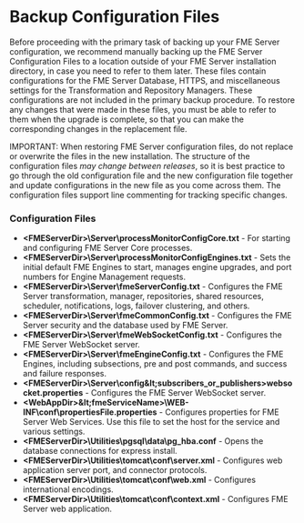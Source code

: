 # Backup Configuration Files #

Before proceeding with the primary task of backing up your FME Server configuration, we recommend manually backing up the FME Server Configuration Files to a location outside of your FME Server installation directory, in case you need to refer to them later. These files contain configurations for the FME Server Database, HTTPS, and miscellaneous settings for the Transformation and Repository Managers. These configurations are not included in the primary backup procedure. To restore any changes that were made in these files, you must be able to refer to them when the upgrade is complete, so that you can make the corresponding changes in the replacement file.

IMPORTANT: When restoring FME Server configuration files, do not replace or overwrite the files in the new installation. The structure of the configuration files *may change between releases*, so it is best practice to go through the old configuration file and the new configuration file together and update configurations in the new file as you come across them. The configuration files support line commenting for tracking specific changes.

### Configuration Files ###

- **&lt;FMEServerDir&gt;\Server\processMonitorConfigCore.txt** - For starting and configuring FME Server Core processes.
- **&lt;FMEServerDir&gt;\Server\processMonitorConfigEngines.txt** - Sets the initial default FME Engines to start, manages engine upgrades, and port numbers for Engine Management requests.
- **&lt;FMEServerDir&gt;\Server\fmeServerConfig.txt** - Configures the FME Server transformation, manager, repositories, shared resources, scheduler, notifications, logs, failover clustering, and others.
- **&lt;FMEServerDir&gt;\Server\fmeCommonConfig.txt** - Configures the FME Server security and the database used by FME Server. 
- **&lt;FMEServerDir&gt;\Server\fmeWebSocketConfig.txt** - Configures the FME Server WebSocket server.
- **&lt;FMEServerDir&gt;\Server\fmeEngineConfig.txt** - Configures the FME Engines, including subsections, pre and post commands, and success and failure responses.
- **&lt;FMEServerDir&gt;\Server\config\&lt;subscribers_or_publishers&gt;websocket.properties** - Configures the FME Server WebSocket server.
- **&lt;WebAppDir&gt;\&lt;fmeServiceName&gt;\WEB-INF\conf\propertiesFile.properties** - Configures properties for FME Server Web Services. Use this file to set the host for the service and various settings. 
- **&lt;FMEServerDir&gt;\Utilities\pgsql\data\pg\_hba.conf** - Opens the database connections for express install.
- **&lt;FMEServerDir&gt;\Utilities\tomcat\conf\server.xml** - Configures web application server port, and connector protocols.
- **&lt;FMEServerDir&gt;\Utilities\tomcat\conf\web.xml** - Configures international encodings.
- **&lt;FMEServerDir&gt;\Utilities\tomcat\conf\context.xml** - Configures FME Server web application.
